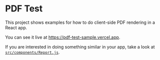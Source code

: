 # PDF Test

This project shows examples for how to do client-side PDF rendering in
a React app.

You can see it live at https://pdf-test-sample.vercel.app.

If you are interested in doing something similar in your app, take a look at
[`src/components/Report.js`](src/components/Report.js).
